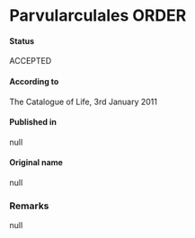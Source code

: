 # Parvularculales ORDER

#### Status
ACCEPTED

#### According to
The Catalogue of Life, 3rd January 2011

#### Published in
null

#### Original name
null

### Remarks
null